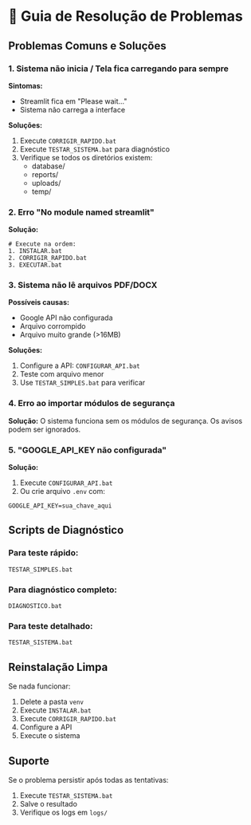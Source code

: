 # 🔧 Guia de Resolução de Problemas

## Problemas Comuns e Soluções

### 1. Sistema não inicia / Tela fica carregando para sempre

**Sintomas:**

- Streamlit fica em "Please wait..."
- Sistema não carrega a interface

**Soluções:**

1. Execute `CORRIGIR_RAPIDO.bat`
2. Execute `TESTAR_SISTEMA.bat` para diagnóstico
3. Verifique se todos os diretórios existem:
   - database/
   - reports/
   - uploads/
   - temp/

### 2. Erro "No module named streamlit"

**Solução:**

```batch
# Execute na ordem:
1. INSTALAR.bat
2. CORRIGIR_RAPIDO.bat
3. EXECUTAR.bat
```

### 3. Sistema não lê arquivos PDF/DOCX

**Possíveis causas:**

- Google API não configurada
- Arquivo corrompido
- Arquivo muito grande (>16MB)

**Soluções:**

1. Configure a API: `CONFIGURAR_API.bat`
2. Teste com arquivo menor
3. Use `TESTAR_SIMPLES.bat` para verificar

### 4. Erro ao importar módulos de segurança

**Solução:**
O sistema funciona sem os módulos de segurança. Os avisos podem ser ignorados.

### 5. "GOOGLE_API_KEY não configurada"

**Solução:**

1. Execute `CONFIGURAR_API.bat`
2. Ou crie arquivo `.env` com:

```
GOOGLE_API_KEY=sua_chave_aqui
```

## Scripts de Diagnóstico

### Para teste rápido:

```batch
TESTAR_SIMPLES.bat
```

### Para diagnóstico completo:

```batch
DIAGNOSTICO.bat
```

### Para teste detalhado:

```batch
TESTAR_SISTEMA.bat
```

## Reinstalação Limpa

Se nada funcionar:

1. Delete a pasta `venv`
2. Execute `INSTALAR.bat`
3. Execute `CORRIGIR_RAPIDO.bat`
4. Configure a API
5. Execute o sistema

## Suporte

Se o problema persistir após todas as tentativas:

1. Execute `TESTAR_SISTEMA.bat`
2. Salve o resultado
3. Verifique os logs em `logs/`
